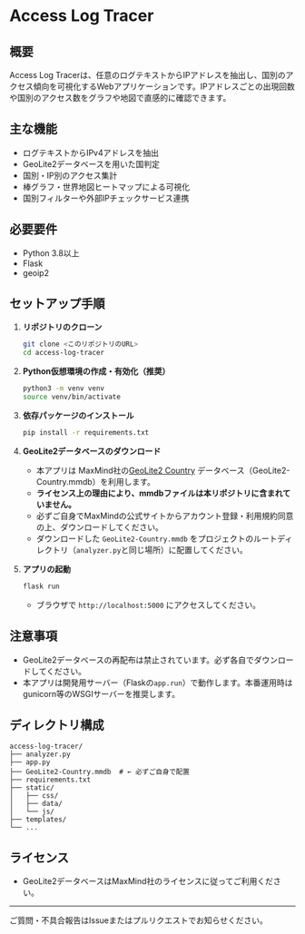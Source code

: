 # Access Log Tracer

## 概要

Access Log Tracerは、任意のログテキストからIPアドレスを抽出し、国別のアクセス傾向を可視化するWebアプリケーションです。IPアドレスごとの出現回数や国別のアクセス数をグラフや地図で直感的に確認できます。

## 主な機能
- ログテキストからIPv4アドレスを抽出
- GeoLite2データベースを用いた国判定
- 国別・IP別のアクセス集計
- 棒グラフ・世界地図ヒートマップによる可視化
- 国別フィルターや外部IPチェックサービス連携

## 必要要件
- Python 3.8以上
- Flask
- geoip2

## セットアップ手順

1. **リポジトリのクローン**
    ```sh
    git clone <このリポジトリのURL>
    cd access-log-tracer
    ```

2. **Python仮想環境の作成・有効化（推奨）**
    ```sh
    python3 -m venv venv
    source venv/bin/activate
    ```

3. **依存パッケージのインストール**
    ```sh
    pip install -r requirements.txt
    ```

4. **GeoLite2データベースのダウンロード**
    - 本アプリは MaxMind社の[GeoLite2 Country](https://dev.maxmind.com/geoip/geolite2-free-geolocation-data?lang=ja) データベース（GeoLite2-Country.mmdb）を利用します。
    - **ライセンス上の理由により、mmdbファイルは本リポジトリに含まれていません。**
    - 必ずご自身でMaxMindの公式サイトからアカウント登録・利用規約同意の上、ダウンロードしてください。
    - ダウンロードした `GeoLite2-Country.mmdb` をプロジェクトのルートディレクトリ（`analyzer.py`と同じ場所）に配置してください。

5. **アプリの起動**
    ```sh
    flask run
    ```
    - ブラウザで `http://localhost:5000` にアクセスしてください。

## 注意事項
- GeoLite2データベースの再配布は禁止されています。必ず各自でダウンロードしてください。
- 本アプリは開発用サーバー（Flaskの`app.run`）で動作します。本番運用時はgunicorn等のWSGIサーバーを推奨します。

## ディレクトリ構成

```
access-log-tracer/
├── analyzer.py
├── app.py
├── GeoLite2-Country.mmdb  # ← 必ずご自身で配置
├── requirements.txt
├── static/
│   ├── css/
│   ├── data/
│   └── js/
├── templates/
└── ...
```

## ライセンス
- GeoLite2データベースはMaxMind社のライセンスに従ってご利用ください。

---

ご質問・不具合報告はIssueまたはプルリクエストでお知らせください。 
